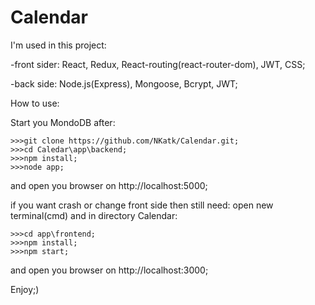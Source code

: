 # Calendar

I'm used in this project:
  
  -front sider: React, Redux, React-routing(react-router-dom), JWT, CSS;
  
  -back side: Node.js(Express), Mongoose, Bcrypt, JWT;
    
How to use:

Start you MondoDB after:

	>>>git clone https://github.com/NKatk/Calendar.git;
	>>>cd Caledar\app\backend;
  	>>>npm install;
  	>>>node app;
	
and open you browser on http://localhost:5000;

if you want crash or change front side then still need:
open new terminal(cmd) and in directory Calendar:

	>>>cd app\frontend;
	>>>npm install;
  	>>>npm start;
	
and open you browser on http://localhost:3000;

Enjoy;)
